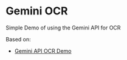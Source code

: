 # Gemini OCR

Simple Demo of using the Gemini API for OCR 

Based on:
* [Gemini API OCR Demo](https://github.com/eniompw/GeminiAPI/blob/main/dev/flask/app-ocr.py)
